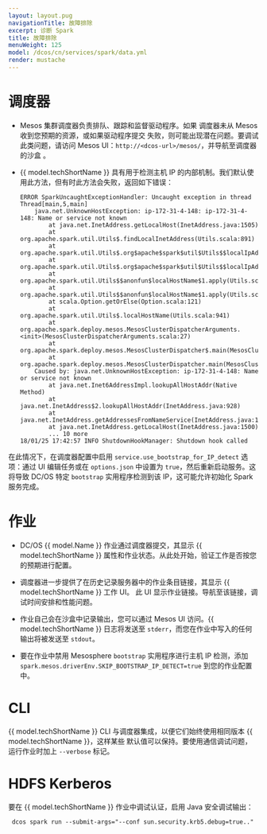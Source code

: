 ```yaml
---
layout: layout.pug
navigationTitle: 故障排除
excerpt: 诊断 Spark 
title: 故障排除
menuWeight: 125
model: /dcos/cn/services/spark/data.yml
render: mustache
---
```


# 调度器

* Mesos 集群调度器负责排队、跟踪和监督驱动程序。如果
 调度器未从 Mesos 收到您预期的资源，或如果驱动程序提交
 失败，则可能出现潜在问题。要调试此类问题，请访问 Mesos UI：`http://<dcos-url>/mesos/`，并导航至调度器的沙盒
 。

* {{ model.techShortName }} 具有用于检测主机 IP 的内部机制。我们默认使用此方法，但有时此方法会失败，返回如下错误：

    ```
    ERROR SparkUncaughtExceptionHandler: Uncaught exception in thread Thread[main,5,main]
        java.net.UnknownHostException: ip-172-31-4-148: ip-172-31-4-148: Name or service not known
            at java.net.InetAddress.getLocalHost(InetAddress.java:1505)
            at org.apache.spark.util.Utils$.findLocalInetAddress(Utils.scala:891)
            at org.apache.spark.util.Utils$.org$apache$spark$util$Utils$$localIpAddress$lzycompute(Utils.scala:884)
            at org.apache.spark.util.Utils$.org$apache$spark$util$Utils$$localIpAddress(Utils.scala:884)
            at org.apache.spark.util.Utils$$anonfun$localHostName$1.apply(Utils.scala:941)
            at org.apache.spark.util.Utils$$anonfun$localHostName$1.apply(Utils.scala:941)
            at scala.Option.getOrElse(Option.scala:121)
            at org.apache.spark.util.Utils$.localHostName(Utils.scala:941)
            at org.apache.spark.deploy.mesos.MesosClusterDispatcherArguments.<init>(MesosClusterDispatcherArguments.scala:27)
            at org.apache.spark.deploy.mesos.MesosClusterDispatcher$.main(MesosClusterDispatcher.scala:103)
            at org.apache.spark.deploy.mesos.MesosClusterDispatcher.main(MesosClusterDispatcher.scala)
        Caused by: java.net.UnknownHostException: ip-172-31-4-148: Name or service not known
            at java.net.Inet6AddressImpl.lookupAllHostAddr(Native Method)
            at java.net.InetAddress$2.lookupAllHostAddr(InetAddress.java:928)
            at java.net.InetAddress.getAddressesFromNameService(InetAddress.java:1323)
            at java.net.InetAddress.getLocalHost(InetAddress.java:1500)
            ... 10 more
    18/01/25 17:42:57 INFO ShutdownHookManager: Shutdown hook called
    ```

 在此情况下，在调度器配置中启用 `service.use_bootstrap_for_IP_detect` 选项：通过 UI
 编辑任务或在 `options.json` 中设置为 `true`，然后重新启动服务。这将导致 DC/OS 特定
 `bootstrap` 实用程序检测到该 IP，这可能允许初始化 Spark 服务完成。

# 作业

* DC/OS {{ model.Name }} 作业通过调度器提交，其显示 {{ model.techShortName }} 属性和作业状态。从此处开始，验证工作是否按您的预期进行配置。

* 调度器进一步提供了在历史记录服务器中的作业条目链接，其显示 {{ model.techShortName }} 工作 UI。
 此 UI 显示作业链接。导航至该链接，调试时间安排和性能问题。

* 作业自己会在沙盒中记录输出，您可以通过 Mesos UI 访问。{{ model.techShortName }} 日志将发送至 `stderr`，而您在作业中写入的任何输出将被发送至 `stdout`。

* 要在作业中禁用 Mesosphere `bootstrap` 实用程序进行主机 IP 检测，添加
 `spark.mesos.driverEnv.SKIP_BOOTSTRAP_IP_DETECT=true` 到您的作业配置中。

# CLI

{{ model.techShortName }} CLI 与调度器集成，以便它们始终使用相同版本 {{ model.techShortName }}，这样某些
默认值可以保持。要使用通信调试问题，运行作业时加上 `--verbose` 标记。

# HDFS Kerberos

要在 {{ model.techShortName }} 作业中调试认证，启用 Java 安全调试输出：
```
 dcos spark run --submit-args="--conf sun.security.krb5.debug=true.." 
```
